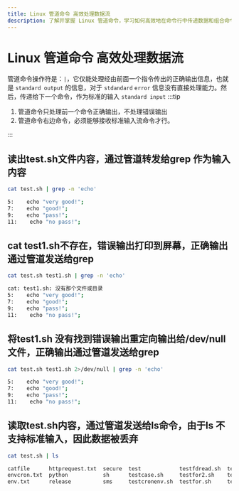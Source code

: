 ```yaml
---
title: Linux 管道命令 高效处理数据流
description: 了解并掌握 Linux 管道命令，学习如何高效地在命令行中传递数据和组合命令。
---
```


# Linux 管道命令 高效处理数据流

管道命令操作符是：`|`，它仅能处理经由前面一个指令传出的正确输出信息，也就是 `standard output` 的信息，对于 `stdandard` `error` 信息没有直接处理能力。然后，传递给下一个命令，作为标准的输入 `standard input`
:::tip

1. 管道命令只处理前一个命令正确输出，不处理错误输出
2. 管道命令右边命令，必须能够接收标准输入流命令才行。

:::

## 读出test.sh文件内容，通过管道转发给grep 作为输入内容

```sh
cat test.sh | grep -n 'echo'

5:    echo "very good!";
7:    echo "good!";
9:    echo "pass!";
11:    echo "no pass!";
```

## cat test1.sh不存在，错误输出打印到屏幕，正确输出通过管道发送给grep

```sh
cat test.sh test1.sh | grep -n 'echo'

cat: test1.sh: 没有那个文件或目录
5:    echo "very good!";
7:    echo "good!";
9:    echo "pass!";
11:    echo "no pass!";
```

## 将test1.sh 没有找到错误输出重定向输出给/dev/null 文件，正确输出通过管道发送给grep

```sh
cat test.sh test1.sh 2>/dev/null | grep -n 'echo'

5:    echo "very good!";
7:    echo "good!";
9:    echo "pass!";
11:    echo "no pass!";
```

## 读取test.sh内容，通过管道发送给ls命令，由于ls 不支持标准输入，因此数据被丢弃

```sh
cat test.sh | ls

catfile      httprequest.txt  secure  test            testfdread.sh  testpipe.sh    testsh.sh      testwhile2.sh
envcron.txt  python           sh      testcase.sh     testfor2.sh    testselect.sh  test.txt       text.txt
env.txt      release          sms     testcronenv.sh  testfor.sh     test.sh        testwhile1.sh
```
